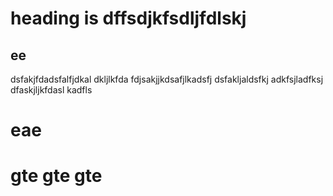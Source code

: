 # heading is dffsdjkfsdljfdlskj
## ee
dsfakjfdadsfalfjdkal dkljlkfda fdjsakjjkdsafjlkadsfj
dsfakljaldsfkj adkfsjladfksj dfaskjljkfdasl kadfls
# eae
# gte gte gte
